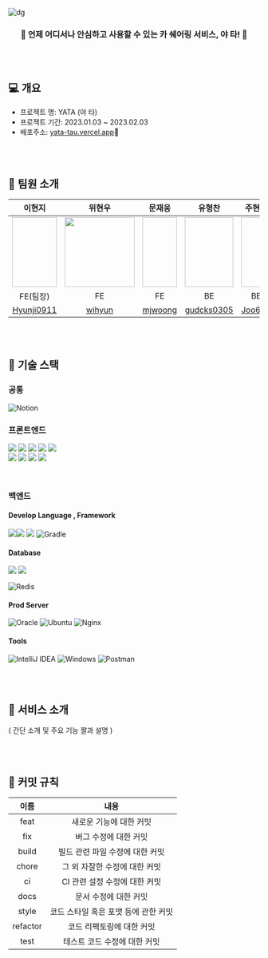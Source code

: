 ![dg](https://user-images.githubusercontent.com/110887604/214875212-f4280b42-1149-46db-a58b-f9371c9c5f6a.PNG)


<h3 align='center'>🚖 언제 어디서나 안심하고 사용할 수 있는 카 쉐어링 서비스, 야 타! 🚖 </h3>

<br><br>

## 💻 개요
- 프로젝트 명: YATA (야 타)
- 프로젝트 기간: 2023.01.03 ~ 2023.02.03
- 배포주소: [yata-tau.vercel.app](https://yata-tau.vercel.app/)🚀 <br>

<br><br>

## 📌 팀원 소개

|이현지|위현우|문재웅|유형찬|주현주|김채은|
|:--:|:--:|:--:|:--:|:--:|:--:|
|<img width="140px" height="140px">|<img width="140px" height="140px" src="https://user-images.githubusercontent.com/111180375/210195387-1bd0cbb1-f83b-4c72-b385-1bcf6ee0f246.png">|<img width="140px" height="140px">|<img width="140px" height="140px">|<img width="140px" height="140px">|<img width="140px" height="140px">|
|FE(팀장)|FE|FE|BE|BE|BE|
|[Hyunji0911](https://github.com/Hyunji0911)|[wihyun](https://github.com/wihyun)|[mjwoong](https://github.com/mjwoong)|[gudcks0305](https://github.com/gudcks0305)|[Joo614](https://github.com/Joo614)|[Chaeeunm](https://github.com/Chaeeunm)|

<br><br>

## 📌 기술 스택
### 공통
![Notion](https://img.shields.io/badge/Notion-%23000000.svg?style=for-the-badge&logo=notion&logoColor=white)
### 프론트엔드
<img src="https://img.shields.io/badge/html5-E34F26?style=for-the-badge&logo=html5&logoColor=white"> <img src="https://img.shields.io/badge/css-1572B6?style=for-the-badge&logo=css3&logoColor=white"> <img src="https://img.shields.io/badge/javascript-F7DF1E?style=for-the-badge&logo=javascript&logoColor=black"> <img src="https://img.shields.io/badge/react-61DAFB?style=for-the-badge&logo=react&logoColor=black"> <img src="https://img.shields.io/badge/styledcomponents-DB7093?style=for-the-badge&logoColor=black"> <br> <img src="https://img.shields.io/badge/Axios-181717?style=for-the-badge&logo=Axios&logoColor=white"> <img src="https://img.shields.io/badge/Redux Toolkit-764ABC?style=for-the-badge&logo=Redux&logoColor=white"> <img src="https://img.shields.io/badge/React Router-CA4245?style=for-the-badge&logo=ReactRouter&logoColor=white"/> <img src="https://img.shields.io/badge/npm-CB3837?style=for-the-badge&logo=npm&logoColor=white">

<br>
  
### 백엔드
#### Develop Language , Framework
<img src="https://img.shields.io/badge/Spring-6DB33F?style=for-the-badge&logo=Spring&logoColor=green"><img src="https://img.shields.io/badge/Spring Boot-6DB33F?style=for-the-badge&logo=Spring Boot&logoColor=yellow">
<img src="https://img.shields.io/badge/Java-007396?style=for-the-badge&logo=Java&logoColor=white">
![Gradle](https://img.shields.io/badge/Gradle-02303A.svg?style=for-the-badge&logo=Gradle&logoColor=white)
#### Database
<img src="https://img.shields.io/badge/MySQL-4479A1?style=for-the-badge&logo=MySQL&logoColor=white">
<img src="https://img.shields.io/badge/Amazon S3-569A31?style=for-the-badge&logo=Amazon S3&logoColor=white">

![Redis](https://img.shields.io/badge/redis-%23DD0031.svg?style=for-the-badge&logo=redis&logoColor=white)
#### Prod Server
![Oracle](https://img.shields.io/badge/Oracle-F80000?style=for-the-badge&logo=oracle&logoColor=white)
![Ubuntu](https://img.shields.io/badge/Ubuntu-E95420?style=for-the-badge&logo=ubuntu&logoColor=white)
![Nginx](https://img.shields.io/badge/nginx-%23009639.svg?style=for-the-badge&logo=nginx&logoColor=white)
#### Tools
![IntelliJ IDEA](https://img.shields.io/badge/IntelliJIDEA-000000.svg?style=for-the-badge&logo=intellij-idea&logoColor=white)
![Windows](https://img.shields.io/badge/Windows-0078D6?style=for-the-badge&logo=windows&logoColor=white)
![Postman](https://img.shields.io/badge/Postman-FF6C37?style=for-the-badge&logo=postman&logoColor=white)

<br><br>

## 📌 서비스 소개
( 간단 소개 및 주요 기능 짤과 설명 )

<br><br>

## 📌 커밋 규칙
|이름|내용|
|:--:|:--:|
|feat| 새로운 기능에 대한 커밋|
|fix| 버그 수정에 대한 커밋|
|build| 빌드 관련 파일 수정에 대한 커밋|
|chore| 그 외 자잘한 수정에 대한 커밋|
|ci| CI 관련 설정 수정에 대한 커밋|
|docs| 문서 수정에 대한 커밋|
|style|  코드 스타일 혹은 포맷 등에 관한 커밋|
|refactor| 코드 리팩토링에 대한 커밋|
|test| 테스트 코드 수정에 대한 커밋|
